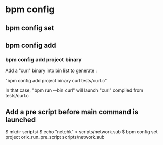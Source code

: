 # bpm config

## bpm config set

## bpm config add

### bpm config add project binary

Add a "curl" binary into bin list to generate :

"bpm config add project binary curl tests/curl.c"

In that case, "bpm run --bin curl" will launch "curl" compiled from tests/curl.c

## Add a pre script before main command is launched

$ mkdir scripts/
$ echo "netchk" > scripts/network.sub
$ bpm config set project orix_run_pre_script scripts/network.sub


